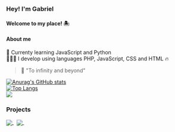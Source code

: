 ### Hey! I'm Gabriel
#### Welcome to my place! 🏝️

#### <b>About me</b>
🎯 Currenty learning JavaScript and Python <br>
👨🏽‍💻 I develop using languages PHP, JavaScript, CSS and HTML 🔥<br>
> 🚀 "To infinity and beyond"

[![Anurag's GitHub stats](https://github-readme-stats.vercel.app/api?username=gabrieszin&show_icons=true&theme=dark)](https://github.com/anuraghazra/github-readme-stats)<br/>
[![Top Langs](https://github-readme-stats.vercel.app/api/top-langs/?username=gabrieszin&layout=compact&theme=dark)](https://github.com/anuraghazra/github-readme-stats)<br/>
![](https://komarev.com/ghpvc/?username=gabrieszin&color=brightgreen&style=for-the-badge&label=VISITAS)

<!--
**gabrieszin/gabrieszin** is a ✨ _special_ ✨ repository because its `README.md` (this file) appears on your GitHub profile.

Here are some ideas to get you started:

- 🔭 I’m currently working on ...
- 🌱 I’m currently learning ...
- 👯 I’m looking to collaborate on ...
- 🤔 I’m looking for help with ...
- 💬 Ask me about ...
- 📫 How to reach me: ...
- 😄 Pronouns: ...
- ⚡ Fun fact: ...
-->

### Projects 

<a href="https://github.com/anuraghazra/github-readme-stats" style="display: inline">
  <img align="center" src="https://github-readme-stats.vercel.app/api/pin/?username=gabrieszin&repo=confirmacao-cca&theme=dark" />
</a>&nbsp;

<a href="https://github.com/anuraghazra/github-readme-stats" style="display: inline">
  <img align="center" src="https://github-readme-stats.vercel.app/api/pin/?username=gabrieszin&repo=calculadora-tempo-de-servico&theme=dark" />
</a>&nbsp;
